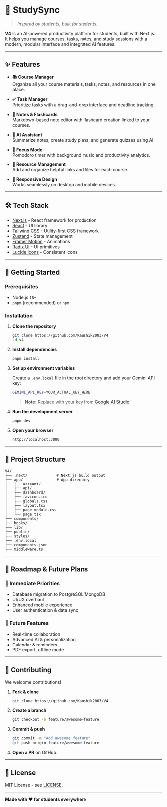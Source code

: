
# 🚀 StudySync

> *Inspired by students, built for students.*

**V4** is an AI-powered productivity platform for students, built with Next.js.  
It helps you manage courses, tasks, notes, and study sessions with a modern, modular interface and integrated AI features.

---

## ✨ Features

- **📚 Course Manager**  
  Organize all your course materials, tasks, notes, and resources in one place.

- **✅ Task Manager**  
  Prioritize tasks with a drag-and-drop interface and deadline tracking.

- **📝 Notes & Flashcards**  
  Markdown-based note editor with flashcard creation linked to your courses.

- **🤖 AI Assistant**  
  Summarize notes, create study plans, and generate quizzes using AI.

- **🎯 Focus Mode**  
  Pomodoro timer with background music and productivity analytics.

- **📎 Resource Management**  
  Add and organize helpful links and files for each course.

- **📱 Responsive Design**  
  Works seamlessly on desktop and mobile devices.

---

## 🛠️ Tech Stack

- [Next.js](https://nextjs.org/) - React framework for production
- [React](https://react.dev/) - UI library
- [Tailwind CSS](https://tailwindcss.com/) - Utility-first CSS framework
- [Zustand](https://zustand-demo.pmnd.rs/) - State management
- [Framer Motion](https://www.framer.com/motion/) - Animations
- [Radix UI](https://www.radix-ui.com/) - UI primitives
- [Lucide Icons](https://lucide.dev/) - Consistent icons

---

## 🚀 Getting Started

### Prerequisites

- Node.js `18+`
- `pnpm` (recommended) or `npm`

### Installation

1. **Clone the repository**
   ```bash
   git clone https://github.com/Kaushik2003/V4
   cd v4
   ```

2. **Install dependencies**
   ```bash
   pnpm install
   ```

3. **Set up environment variables**

   Create a `.env.local` file in the root directory and add your Gemini API key:

   ```bash
   GEMINI_API_KEY=YOUR_ACTUAL_KEY_HERE
   ```

   > **Note:** Replace with your key from [Google AI Studio](https://makersuite.google.com/app/apikey).

4. **Run the development server**
   ```bash
   pnpm dev
   ```

5. **Open your browser**
   ```
   http://localhost:3000
   ```

---

## 📁 Project Structure

```
V4/
├── .next/             # Next.js build output
├── app/               # App directory
│   ├── account/
│   ├── api/
│   ├── dashboard/
│   ├── favicon.ico
│   ├── globals.css
│   ├── layout.tsx
│   ├── page.module.css
│   └── page.tsx
├── components/
├── hooks/
├── lib/
├── public/
├── styles/
├── .env.local
├── components.json
├── middleware.ts
```

---

## 🚀 Roadmap & Future Plans

### 🎯 Immediate Priorities
- Database migration to PostgreSQL/MongoDB
- UI/UX overhaul
- Enhanced mobile experience
- User authentication & data sync

### 🔮 Future Features
- Real-time collaboration
- Advanced AI & personalization
- Calendar & reminders
- PDF export, offline mode

---

## 🤝 Contributing

We welcome contributions!

1. **Fork & clone**
   ```bash
   git clone https://github.com/Kaushik2003/V4
   ```
2. **Create a branch**
   ```bash
   git checkout -b feature/awesome-feature
   ```
3. **Commit & push**
   ```bash
   git commit -m "Add awesome feature"
   git push origin feature/awesome-feature
   ```
4. **Open a PR** on GitHub.

---

## 📄 License

MIT License - see [LICENSE](LICENSE).

---

**Made with ❤️ for students everywhere**

